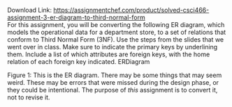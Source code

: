 Download Link: https://assignmentchef.com/product/solved-csci466-assignment-3-er-diagram-to-third-normal-form
<br>
For this assignment, you will be converting the following ER diagram, which models the operational data for a department store, to a set of relations that conform to Third Normal Form (3NF). Use the steps from the slides that we went over in class. Make sure to indicate the primary keys by underlining them. Include a list of which attributes are foreign keys, with the home relation of each foreign key indicated. ERDiagram

Figure 1: This is the ER diagram. There may be some things that may seem weird. These may be errors that were missed during the design phase, or they could be intentional. The purpose of <em>this </em>assignment is to convert it, not to revise it.